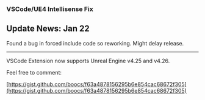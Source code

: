 ### VSCode/UE4 Intellisense Fix

## Update News: Jan 22
Found a bug in forced include code so reworking. Might delay release.

---
VSCode Extension now supports Unreal Engine v4.25 and v4.26.

Feel free to comment:

[https://gist.github.com/boocs/f63a4878156295b6e854cac68672f305](https://gist.github.com/boocs/f63a4878156295b6e854cac68672f305)
